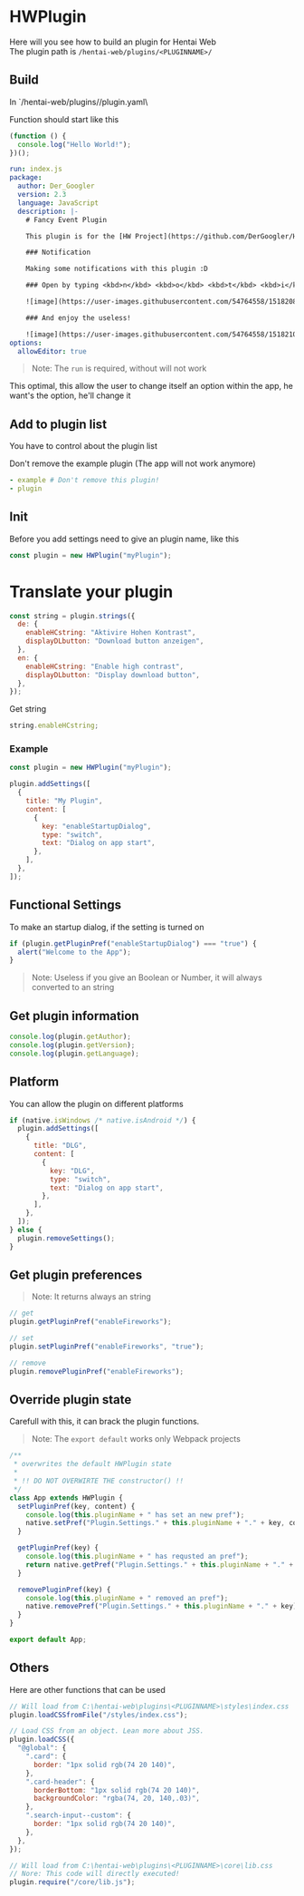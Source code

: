 # HWPlugin

Here will you see how to build an plugin for Hentai Web  
The plugin path is `/hentai-web/plugins/<PLUGINNAME>/`

## Build

In `/hentai-web/plugins/<PLUGINNAME>/plugin.yaml\

Function should start like this

```js
(function () {
  console.log("Hello World!");
})();
```

```yaml
run: index.js
package:
  author: Der_Googler
  version: 2.3
  language: JavaScript
  description: |-
    # Fancy Event Plugin

    This plugin is for the [HW Project](https://github.com/DerGoogler/Hentai-Web)

    ### Notification

    Making some notifications with this plugin :D

    ### Open by typing <kbd>n</kbd> <kbd>o</kbd> <kbd>t</kbd> <kbd>i</kbd> on the keyboard   

    ![image](https://user-images.githubusercontent.com/54764558/151820875-c18c3478-8ed2-4fd8-8c2d-6f5b346b04b8.png)

    ### And enjoy the useless!

    ![image](https://user-images.githubusercontent.com/54764558/151821078-4ef76687-a53e-4d29-9c79-a812d81d777d.png)
options:
  allowEditor: true
```

> Note: The `run` is required, without will not work

This optimal, this allow the user to change itself an option within the app, he want's the option, he'll change it

## Add to plugin list

You have to control about the plugin list

Don't remove the example plugin (The app will not work anymore)

```yaml
- example # Don't remove this plugin!
- plugin
```

## Init

Before you add settings need to give an plugin name, like this

```js
const plugin = new HWPlugin("myPlugin");
```

# Translate your plugin

```js
const string = plugin.strings({
  de: {
    enableHCstring: "Aktivire Hohen Kontrast",
    displayDLbutton: "Download button anzeigen",
  },
  en: {
    enableHCstring: "Enable high contrast",
    displayDLbutton: "Display download button",
  },
});
```

Get string

```js
string.enableHCstring;
```

### Example

```js
const plugin = new HWPlugin("myPlugin");

plugin.addSettings([
  {
    title: "My Plugin",
    content: [
      {
        key: "enableStartupDialog",
        type: "switch",
        text: "Dialog on app start",
      },
    ],
  },
]);
```

## Functional Settings

To make an startup dialog, if the setting is turned on

```js
if (plugin.getPluginPref("enableStartupDialog") === "true") {
  alert("Welcome to the App");
}
```

> Note: Useless if you give an Boolean or Number, it will always converted to an string

## Get plugin information

```js
console.log(plugin.getAuthor);
console.log(plugin.getVersion);
console.log(plugin.getLanguage);
```

## Platform

You can allow the plugin on different platforms

```js
if (native.isWindows /* native.isAndroid */) {
  plugin.addSettings([
    {
      title: "DLG",
      content: [
        {
          key: "DLG",
          type: "switch",
          text: "Dialog on app start",
        },
      ],
    },
  ]);
} else {
  plugin.removeSettings();
}
```

## Get plugin preferences

> Note: It returns always an string

```js
// get
plugin.getPluginPref("enableFireworks");

// set
plugin.setPluginPref("enableFireworks", "true");

// remove
plugin.removePluginPref("enableFireworks");
```

## Override plugin state

Carefull with this, it can brack the plugin functions.

> Note: The `export default` works only Webpack projects

```js
/**
 * overwrites the default HWPlugin state
 *
 * !! DO NOT OVERWIRTE THE constructor() !!
 */
class App extends HWPlugin {
  setPluginPref(key, content) {
    console.log(this.pluginName + " has set an new pref");
    native.setPref("Plugin.Settings." + this.pluginName + "." + key, content);
  }

  getPluginPref(key) {
    console.log(this.pluginName + " has requsted an pref");
    return native.getPref("Plugin.Settings." + this.pluginName + "." + key);
  }

  removePluginPref(key) {
    console.log(this.pluginName + " removed an pref");
    native.removePref("Plugin.Settings." + this.pluginName + "." + key);
  }
}

export default App;
```

## Others

Here are other functions that can be used

```js
// Will load from C:\hentai-web\plugins\<PLUGINNAME>\styles\index.css
plugin.loadCSSfromFile("/styles/index.css");

// Load CSS from an object. Lean more about JSS.
plugin.loadCSS({
  "@global": {
    ".card": {
      border: "1px solid rgb(74 20 140)",
    },
    ".card-header": {
      borderBottom: "1px solid rgb(74 20 140)",
      backgroundColor: "rgba(74, 20, 140,.03)",
    },
    ".search-input--custom": {
      border: "1px solid rgb(74 20 140)",
    },
  },
});

// Will load from C:\hentai-web\plugins\<PLUGINNAME>\core\lib.css
// Nore: This code will directly executed!
plugin.require("/core/lib.js");
```
